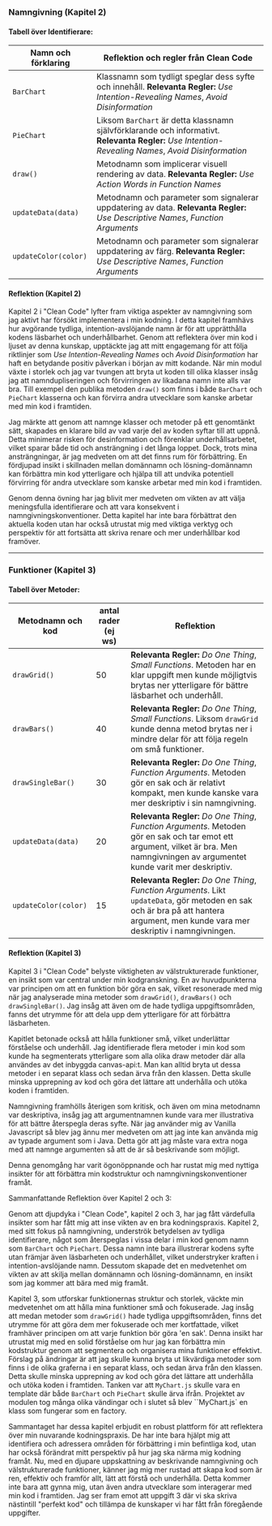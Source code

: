 ### Namngivning (Kapitel 2)

#### Tabell över Identifierare:
| Namn och förklaring | Reflektion och regler från Clean Code |
|----------------------|----------------------------------------|
| `BarChart`          | Klassnamn som tydligt speglar dess syfte och innehåll. **Relevanta Regler:** *Use Intention-Revealing Names*, *Avoid Disinformation* |
| `PieChart`          | Liksom `BarChart` är detta klassnamn självförklarande och informativt. **Relevanta Regler:** *Use Intention-Revealing Names*, *Avoid Disinformation* |
| `draw()`            | Metodnamn som implicerar visuell rendering av data. **Relevanta Regler:** *Use Action Words in Function Names* |
| `updateData(data)` | Metodnamn och parameter som signalerar uppdatering av data. **Relevanta Regler:** *Use Descriptive Names*, *Function Arguments* |
| `updateColor(color)`| Metodnamn och parameter som signalerar uppdatering av färg. **Relevanta Regler:** *Use Descriptive Names*, *Function Arguments* |

#### Reflektion (Kapitel 2)
Kapitel 2 i "Clean Code" lyfter fram viktiga aspekter av namngivning som jag aktivt har försökt implementera i min kodning. I detta kapitel framhävs hur avgörande tydliga, intention-avslöjande namn är för att upprätthålla kodens läsbarhet och underhållbarhet. Genom att reflektera över min kod i ljuset av denna kunskap, upptäckte jag att mitt engagemang för att följa riktlinjer som *Use Intention-Revealing Names* och *Avoid Disinformation* har haft en betydande positiv påverkan i början av mitt kodande. När min modul växte i storlek och jag var tvungen att bryta ut koden till olika klasser insåg jag att namndupliseringen och förvirringen av likadana namn inte alls var bra. Till exempel den publika metoden `draw()` som finns i både `BarChart` och `PieChart` klasserna och kan förvirra andra utvecklare som kanske arbetar med min kod i framtiden.

Jag märkte att genom att namnge klasser och metoder på ett genomtänkt sätt, skapades en klarare bild av vad varje del av koden syftar till att uppnå. Detta minimerar risken för desinformation och förenklar underhållsarbetet, vilket sparar både tid och ansträngning i det långa loppet. Dock, trots mina ansträngningar, är jag medveten om att det finns rum för förbättring. En fördjupad insikt i skillnaden mellan domännamn och lösning-domännamn kan förbättra min kod ytterligare och hjälpa till att undvika potentiell förvirring för andra utvecklare som kanske arbetar med min kod i framtiden.

Genom denna övning har jag blivit mer medveten om vikten av att välja meningsfulla identifierare och att vara konsekvent i namngivningskonventioner. Detta kapitel har inte bara förbättrat den aktuella koden utan har också utrustat mig med viktiga verktyg och perspektiv för att fortsätta att skriva renare och mer underhållbar kod framöver.

---

### Funktioner (Kapitel 3)

#### Tabell över Metoder:
| Metodnamn och kod  | antal rader (ej ws) | Reflektion |
|---------------------|----------------------|-------------|
| `drawGrid()`       | 50                   | **Relevanta Regler:** *Do One Thing*, *Small Functions*. Metoden har en klar uppgift men kunde möjligtvis brytas ner ytterligare för bättre läsbarhet och underhåll. |
| `drawBars()`       | 40                   | **Relevanta Regler:** *Do One Thing*, *Small Functions*. Liksom `drawGrid` kunde denna metod brytas ner i mindre delar för att följa regeln om små funktioner. |
| `drawSingleBar()`  | 30                   | **Relevanta Regler:** *Do One Thing*, *Function Arguments*. Metoden gör en sak och är relativt kompakt, men kunde kanske vara mer deskriptiv i sin namngivning. |
| `updateData(data)` | 20                   | **Relevanta Regler:** *Do One Thing*, *Function Arguments*. Metoden gör en sak och tar emot ett argument, vilket är bra. Men namngivningen av argumentet kunde varit mer deskriptiv. |
| `updateColor(color)`| 15                  | **Relevanta Regler:** *Do One Thing*, *Function Arguments*. Likt `updateData`, gör metoden en sak och är bra på att hantera argument, men kunde vara mer deskriptiv i namngivningen. |

#### Reflektion (Kapitel 3)
Kapitel 3 i "Clean Code" belyste viktigheten av välstrukturerade funktioner, en insikt som var central under min kodgranskning. En av huvudpunkterna var principen om att en funktion bör göra en sak, vilket resonerade med mig när jag analyserade mina metoder som `drawGrid()`, `drawBars()` och `drawSingleBar()`. Jag insåg att även om de hade tydliga uppgiftsområden, fanns det utrymme för att dela upp dem ytterligare för att förbättra läsbarheten.

Kapitlet betonade också att hålla funktioner små, vilket underlättar förståelse och underhåll. Jag identifierade flera metoder i min kod som kunde ha segmenterats ytterligare som alla olika draw metoder där alla användes av det inbyggda canvas-api:t. Man kan alltid bryta ut dessa metoder i en separat klass och sedan ärva från den klassen. Detta skulle minska upprepning av kod och göra det lättare att underhålla och utöka koden i framtiden.

Namngivning framhölls återigen som kritisk, och även om mina metodnamn var deskriptiva, insåg jag att argumentnamnen kunde vara mer illustrativa för att bättre återspegla deras syfte. När jag använder mig av Vanilla Javascript så blev jag ännu mer medveten om att jag inte kan använda mig av typade argument som i Java. Detta gör att jag måste vara extra noga med att namnge argumenten så att de är så beskrivande som möjligt.

Denna genomgång har varit ögonöppnande och har rustat mig med nyttiga insikter för att förbättra min kodstruktur och namngivningskonventioner framåt.


Sammanfattande Reflektion över Kapitel 2 och 3:

Genom att djupdyka i "Clean Code", kapitel 2 och 3, har jag fått värdefulla insikter som har fått mig att inse vikten av en bra kodningspraxis. Kapitel 2, med sitt fokus på namngivning, underströk betydelsen av tydliga identifierare, något som återspeglas i vissa delar i min kod genom namn som `BarChart` och `PieChart`. Dessa namn inte bara illustrerar kodens syfte utan främjar även läsbarheten och underhållet, vilket understryker kraften i intention-avslöjande namn. Dessutom skapade det en medvetenhet om vikten av att skilja mellan domännamn och lösning-domännamn, en insikt som jag kommer att bära med mig framåt.

Kapitel 3, som utforskar funktionernas struktur och storlek, väckte min medvetenhet om att hålla mina funktioner små och fokuserade. Jag insåg att medan metoder som `drawGrid()` hade tydliga uppgiftsområden, finns det utrymme för att göra dem mer fokuserade och mer kortfattade, vilket framhäver principen om att varje funktion bör göra 'en sak'. Denna insikt har utrustat mig med en solid förståelse om hur jag kan förbättra min kodstruktur genom att segmentera och organisera mina funktioner effektivt. Förslag på ändringar är att jag skulle kunna bryta ut likvärdiga metoder som finns i de olika graferna i en separat klass, och sedan ärva från den klassen. Detta skulle minska upprepning av kod och göra det lättare att underhålla och utöka koden i framtiden. Tanken var att `MyChart.js` skulle vara en template där både `BarChart` och `PieChart` skulle ärva ifrån. Projektet av modulen tog många olika vändingar och i slutet så blev ``MyChart.js` en klass som fungerar som en factory.

Sammantaget har dessa kapitel erbjudit en robust plattform för att reflektera över min nuvarande kodningspraxis. De har inte bara hjälpt mig att identifiera och adressera områden för förbättring i min befintliga kod, utan har också förändrat mitt perspektiv på hur jag ska närma mig kodning framåt. Nu, med en djupare uppskattning av beskrivande namngivning och välstrukturerade funktioner, känner jag mig mer rustad att skapa kod som är ren, effektiv och framför allt, lätt att förstå och underhålla. Detta kommer inte bara att gynna mig, utan även andra utvecklare som interagerar med min kod i framtiden. Jag ser fram emot att uppgift 3 där vi ska skriva nästintill "perfekt kod" och tillämpa de kunskaper vi har fått från föregående uppgifter.